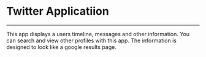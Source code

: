 # Twitter Applicatiion

---

This app displays a users timeline, messages and other information. You can search and view other profiles with this app. The information is designed to look like a google results page.